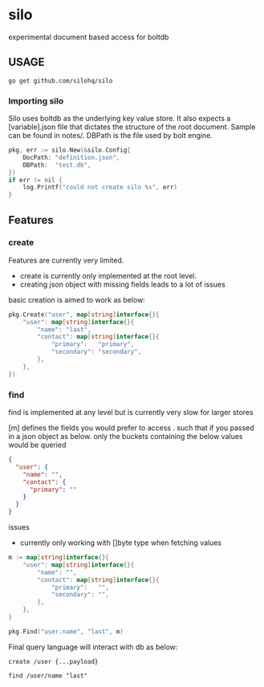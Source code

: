 # silo

experimental document based access for boltdb

## USAGE

```
go get github.com/silohq/silo
```

### Importing silo

Silo uses boltdb as the underlying key value store. It also expects a [variable].json
file that dictates the structure of the root document. Sample can be found in notes/.
DBPath is the file used by bolt engine.

```go
pkg, err := silo.New(&silo.Config{
    DocPath: "definition.json",
    DBPath:  "test.db",
})
if err != nil {
    log.Printf("could not create silo %s", err)
}
```

## Features

### create

Features are currently very limited.

- create is currently only implemented at the root level.
- creating json object with missing fields leads to a lot of issues

basic creation is aimed to work as below:

```go
pkg.Create("user", map[string]interface{}{
    "user": map[string]interface{}{
        "name": "last",
        "contact": map[string]interface{}{
            "primary":   "primary",
            "secondary": "secondary",
        },
    },
})
```

### find

find is implemented at any level but is currently very slow for
larger stores

[m] defines the fields you would prefer to access . such that if you
passed in a json object as below. only the buckets containing the below values
would be queried

```json
{
  "user": {
    "name": "",
    "contact": {
      "primary": ""
    }
  }
}
```

issues

- currently only working with []byte type when fetching values

```go
m := map[string]interface{}{
    "user": map[string]interface{}{
        "name": "",
        "contact": map[string]interface{}{
            "primary":   "",
            "secondary": "",
        },
    },
}

pkg.Find("user.name", "last", m)

```

Final query language will interact with db as below:

```
create /user {...payload}

find /user/name "last"
```
